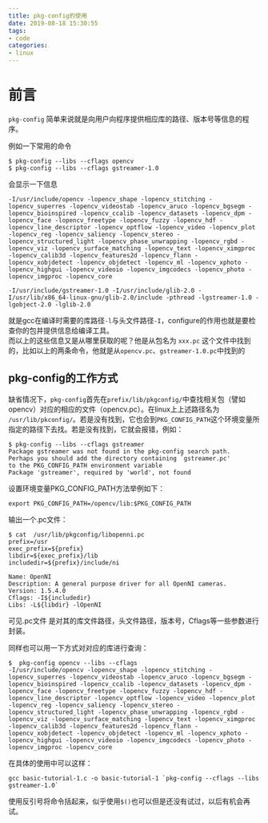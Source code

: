```yaml
---
title: pkg-config的使用
date: 2019-08-18 15:30:55
tags:
- code
categories:
- linux
---
```

# 前言
`pkg-config` 简单来说就是向用户向程序提供相应库的路径、版本号等信息的程序。
<!--more-->
例如一下常用的命令
```
$ pkg-config --libs --cflags opencv
$ pkg-config --libs --cflags gstreamer-1.0 

```
会显示一下信息
```
-I/usr/include/opencv -lopencv_shape -lopencv_stitching -lopencv_superres -lopencv_videostab -lopencv_aruco -lopencv_bgsegm -lopencv_bioinspired -lopencv_ccalib -lopencv_datasets -lopencv_dpm -lopencv_face -lopencv_freetype -lopencv_fuzzy -lopencv_hdf -lopencv_line_descriptor -lopencv_optflow -lopencv_video -lopencv_plot -lopencv_reg -lopencv_saliency -lopencv_stereo -lopencv_structured_light -lopencv_phase_unwrapping -lopencv_rgbd -lopencv_viz -lopencv_surface_matching -lopencv_text -lopencv_ximgproc -lopencv_calib3d -lopencv_features2d -lopencv_flann -lopencv_xobjdetect -lopencv_objdetect -lopencv_ml -lopencv_xphoto -lopencv_highgui -lopencv_videoio -lopencv_imgcodecs -lopencv_photo -lopencv_imgproc -lopencv_core 

-I/usr/include/gstreamer-1.0 -I/usr/include/glib-2.0 -I/usr/lib/x86_64-linux-gnu/glib-2.0/include -pthread -lgstreamer-1.0 -lgobject-2.0 -lglib-2.0  
```
就是gcc在编译时需要的库路径`-l`与头文件路径`-I`，configure的作用也就是要检查你的包并提供信息给编译工具。  
而以上的这些信息又是从哪里获取的呢？他是从包名为 `xxx.pc` 这个文件中找到的，比如以上的两条命令，他就是从`opencv.pc`、`gstreamer-1.0.pc`中找到的  

## pkg-config的工作方式
缺省情况下，`pkg-config`首先在`prefix/lib/pkgconfig/`中查找相关包（譬如opencv）对应的相应的文件（opencv.pc）。在linux上上述路径名为 `/usr/lib/pkconfig/`。若是没有找到，它也会到`PKG_CONFIG_PATH`这个环境变量所指定的路径下去找。若是没有找到，它就会报错，例如：
```
$ pkg-config --libs --cflags gstreamer
Package gstreamer was not found in the pkg-config search path.
Perhaps you should add the directory containing `gstreamer.pc'
to the PKG_CONFIG_PATH environment variable
Package 'gstreamer', required by 'world', not found
```
设置环境变量PKG_CONFIG_PATH方法举例如下：
```
export PKG_CONFIG_PATH=/opencv/lib:$PKG_CONFIG_PATH
```
输出一个.pc文件：
```
$ cat  /usr/lib/pkgconfig/libopenni.pc 
prefix=/usr
exec_prefix=${prefix}
libdir=${exec_prefix}/lib
includedir=${prefix}/include/ni

Name: OpenNI
Description: A general purpose driver for all OpenNI cameras.
Version: 1.5.4.0
Cflags: -I${includedir}
Libs: -L${libdir} -lOpenNI
```
可见.pc文件 是对其的库文件路径，头文件路径，版本号，Cflags等一些参数进行封装。  

同样也可以用一下方式对对应的库进行查询：
```
$  pkg-config opencv --libs --cflags
-I/usr/include/opencv -lopencv_shape -lopencv_stitching -lopencv_superres -lopencv_videostab -lopencv_aruco -lopencv_bgsegm -lopencv_bioinspired -lopencv_ccalib -lopencv_datasets -lopencv_dpm -lopencv_face -lopencv_freetype -lopencv_fuzzy -lopencv_hdf -lopencv_line_descriptor -lopencv_optflow -lopencv_video -lopencv_plot -lopencv_reg -lopencv_saliency -lopencv_stereo -lopencv_structured_light -lopencv_phase_unwrapping -lopencv_rgbd -lopencv_viz -lopencv_surface_matching -lopencv_text -lopencv_ximgproc -lopencv_calib3d -lopencv_features2d -lopencv_flann -lopencv_xobjdetect -lopencv_objdetect -lopencv_ml -lopencv_xphoto -lopencv_highgui -lopencv_videoio -lopencv_imgcodecs -lopencv_photo -lopencv_imgproc -lopencv_core 
```
在具体的使用中可以这样：
```
gcc basic-tutorial-1.c -o basic-tutorial-1 `pkg-config --cflags --libs gstreamer-1.0`
```
使用反引号将命令括起来，似乎使用`$()`也可以但是还没有试过，以后有机会再试。